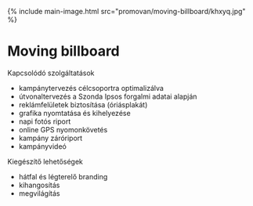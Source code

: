 {% include main-image.html src="promovan/moving-billboard/khxyq.jpg" %}

# Moving billboard

Kapcsolódó szolgáltatások

- kampánytervezés célcsoportra optimalizálva
- útvonaltervezés a Szonda Ipsos forgalmi adatai alapján
- reklámfelületek biztosítása (óriásplakát)
- grafika nyomtatása és kihelyezése
- napi fotós riport
- online GPS nyomonkövetés
- kampány záróriport
- kampányvideó

Kiegészítő lehetőségek

- hátfal és légterelő branding
- kihangosítás
- megvilágítás
